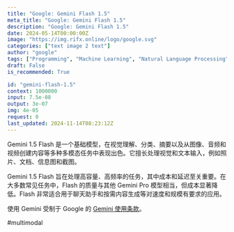 ```yaml
---
title: "Google: Gemini Flash 1.5"
meta_title: "Google: Gemini Flash 1.5"
description: "Google: Gemini Flash 1.5"
date: 2024-05-14T00:00:00Z
image: "https://img.rifx.online/logo/google.svg"
categories: ["text image 2 text"]
author: "google"
tags: ["Programming", "Machine Learning", "Natural Language Processing", "Computer Vision", "Chatbots"]
draft: False
is_recommended: True

id: "gemini-flash-1.5"
context: 1000000
input: 7.5e-08
output: 3e-07
img: 4e-05
request: 0
last_updated: 2024-11-14T08:23:12Z
---
```


Gemini 1.5 Flash 是一个基础模型，在视觉理解、分类、摘要以及从图像、音频和视频创建内容等多种多模态任务中表现出色。它擅长处理视觉和文本输入，例如照片、文档、信息图和截图。

Gemini 1.5 Flash 旨在处理高容量、高频率的任务，其中成本和延迟至关重要。在大多数常见任务中，Flash 的质量与其他 Gemini Pro 模型相当，但成本显著降低。Flash 非常适合用于聊天助手和按需内容生成等对速度和规模有要求的应用。

使用 Gemini 受制于 Google 的 [Gemini 使用条款](https://ai.google.dev/terms)。

#multimodal

